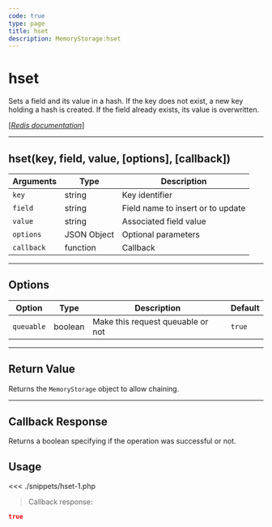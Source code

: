 ```yaml
---
code: true
type: page
title: hset
description: MemoryStorage:hset
---
```


# hset

Sets a field and its value in a hash. If the key does not exist, a new key holding a hash is created. If the field already exists, its value is overwritten.

[[_Redis documentation_]](https://redis.io/commands/hset)

---

## hset(key, field, value, [options], [callback])

| Arguments  | Type        | Description                       |
| ---------- | ----------- | --------------------------------- |
| `key`      | string      | Key identifier                    |
| `field`    | string      | Field name to insert or to update |
| `value`    | string      | Associated field value            |
| `options`  | JSON Object | Optional parameters               |
| `callback` | function    | Callback                          |

---

## Options

| Option     | Type    | Description                       | Default |
| ---------- | ------- | --------------------------------- | ------- |
| `queuable` | boolean | Make this request queuable or not | `true`  |

---

## Return Value

Returns the `MemoryStorage` object to allow chaining.

---

## Callback Response

Returns a boolean specifying if the operation was successful or not.

## Usage

<<< ./snippets/hset-1.php

> Callback response:

```json
true
```
